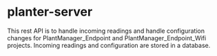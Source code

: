 # planter-server

This rest API is to handle incoming readings and handle configuration changes for PlantManager_Endpoint and PlantManager_Endpoint_Wifi projects. Incoming readings and configuration are stored in a database.
